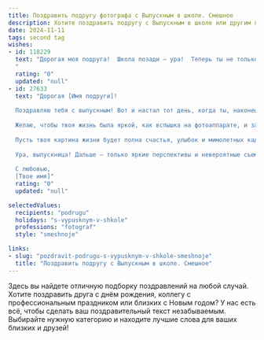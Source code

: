 ```yaml
---
title: Поздравить подругу фотографа с Выпускным в школе. Смешное
description: Хотите поздравить подругу с Выпускным в школе или другим праздником? Наш ИИ создаст незабываемое поздравление, а вы обязательно выделитесь среди других.  
date: 2024-11-11
tags: second tag
wishes:
- id: 118229
  text: "Дорогая моя подруга!  Школа позади – ура!  Теперь ты не только выпускница, но и профи-фотограф, готовая запечатлеть все самые лучшие (и самые нелепые) моменты жизни!  Пусть твой объектив всегда будет чистым, а заказы –  только на самые яркие события.  Желаю тебе море позитива, творческих успехов и чтобы твоя жизнь была настолько крутой, что её захотят снять в Голливуде (и ты, конечно, будешь главным фотографом на съёмках!).  С выпускным тебя!
  "
  rating: "0"
  updated: "null"
- id: 27633
  text: "Дорогая [Имя подруги]!
  
  Поздравляю тебя с выпускным! Вот и настал тот день, когда ты, наконец, бросаешь школу, чтобы стать настоящим мастером фотографии! Теперь у тебя будет возможность запечатлеть на пленке все самые важные моменты жизни — а их, поверь, будет не меньше, чем у нас в классе гулянок!
  
  Желаю, чтобы твоя жизнь была яркой, как вспышка на фотоаппарате, и запомни — пусть даже самые неудачные кадры иногда становятся шедеврами. Надеюсь, ты будешь снимать не только свои пироженки на завтрак, но и свои победы и приключения!
  
  Пусть твоя картина жизни будет полна счастья, улыбок и мимолетных кадров, которые легко можно будет превратить в потрясающие моменты! Не забывай: чтобы сделать идеальное фото, иногда нужно просто немного подождать, как и с настоящими друзьями!
  
  Ура, выпускница! Дальше — только яркие перспективы и невероятные съемки! 🎉📸
  
  С любовью,
  [Твое имя]"
  rating: "0"
  updated: "null"

selectedValues:
  recipients: "podrugu"
  holidays: "s-vypusknym-v-shkole"
  professions: "fotograf"
  style: "smeshnoje"

links:
- slug: "pozdravit-podrugu-s-vypusknym-v-shkole-smeshnoje"
  title: "Поздравить подругу с Выпускным в школе. Смешное"
---
```


Здесь вы найдете отличную подборку поздравлений на любой случай.
Хотите поздравить друга с днём рождения, коллегу с профессиональным праздником или близких с Новым годом? У нас есть всё, чтобы сделать ваш поздравительный текст незабываемым. Выбирайте нужную категорию и находите лучшие слова для ваших близких и друзей!

